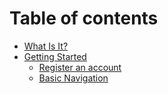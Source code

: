 # Table of contents

* [What Is It?](README.md)
* [Getting Started](getting-started/README.md)
  * [Register an account](getting-started/register-an-account.md)
  * [Basic Navigation](getting-started/basic-navigation.md)
